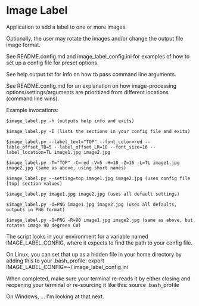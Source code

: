 # Image Label
Application to add a label to one or more images.

Optionally, the user may rotate the images and/or change the output file image format.

See README.config.md and image_label_config.ini for examples of how to set up a config file for preset options.

See help.output.txt for info on how to pass command line arguments.

See README.config.md for an explanation on how image-processing options/settings/arguments are prioritized from different locations (command line wins).

Example invocations:

    $image_label.py -h (outputs help info and exits)

    $image_label.py -I (lists the sections in your config file and exits)

    $image_label.py --label_text="TOP" --font_color=red --lable_offset_TB=5 --label_offset_LR=10 --font_size=16 --label_location=TL image1.jpg image2.jpg

    $image_label.py -T="TOP" -C=red -V=5 -H=10 -Z=16 -L=TL image1.jpg image2.jpg (same as above, using short names)

    $image_label.py --setting=top image1.jpg image2.jpg (uses config file [top] section values)

    $image_label.py image1.jpg image2.jpg (uses all default settings)

    $image_label.py -O=PNG image1.jpg image2.jpg (uses all defaults, outputs in PNG format)

    $image_label.py -O=PNG -R=90 image1.jpg image2.jpg (same as above, but rotates image 90 degrees CW)

The script looks in your environment for a variable named IMAGE_LABEL_CONFIG, where it expects to find the path to your config file.

On Linux, you can set that up as a hidden file in your home directory by adding this to your .bash_profile:
    export IMAGE_LABEL_CONFIG=~/.image_label_config.ini

When completed, make sure your terminal re-reads it by either closing and reopening your terminal or re-sourcing it like this:
    source .bash_profile

On Windows, ... I'm looking at that next.